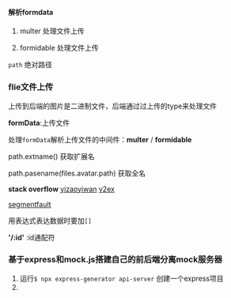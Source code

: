 #### 解析formdata

1. multer  处理文件上传

2. formidable   处理文件上传



`path` 绝对路径

### flie文件上传

上传到后端的图片是二进制文件，后端通过过上传的type来处理文件

**formData**:上传文件

处理`formData`解析上传文件的中间件：**multer** / **formidable** 





path.extname()     获取扩展名

path.pasename(files.avatar.path)   获取全名









**stack overflow**   [yizaoyiwan](https://www.yizaoyiwan.com)    [v2ex](http://www.v2ex.com)  

[segmentfault](http://segmentfault.com)   



用表达式表达数据时要加`[]` 

**'/:id'**  :id通配符

### 基于express和mock.js搭建自己的前后端分离mock服务器

1. 运行`$ npx express-generator api-server` 创建一个express项目
2. 